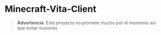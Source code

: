 # Minecraft-Vita-Client
> **Advertencia**: Este proyecto no promete mucho por el momento así que evitar ilusiones
